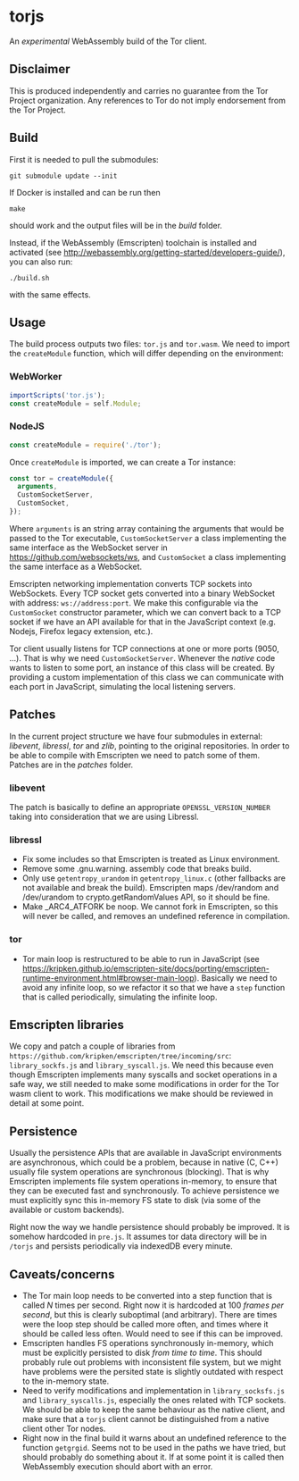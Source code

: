 # torjs

An *experimental* WebAssembly build of the Tor client.

## Disclaimer

This is produced independently and carries no guarantee from the Tor Project organization. Any references to Tor do not imply endorsement from the Tor Project.

## Build
First it is needed to pull the submodules:
```
git submodule update --init
```
If Docker is installed and can be run then
```
make
```
should work and the output files will be in the *build* folder.

Instead, if the WebAssembly (Emscripten) toolchain is installed and activated (see http://webassembly.org/getting-started/developers-guide/), you can also run:

```
./build.sh
```
with the same effects.

## Usage

The build process outputs two files: ```tor.js``` and ```tor.wasm```. We need to import the ```createModule``` function, which will differ depending on the environment:

### WebWorker
```js
importScripts('tor.js');
const createModule = self.Module;
```

### NodeJS
```js
const createModule = require('./tor');
```

Once ```createModule``` is imported, we can create a Tor instance:

```js
const tor = createModule({
  arguments,
  CustomSocketServer,
  CustomSocket,
});
```

Where ```arguments``` is an string array containing the arguments that would be passed to the Tor executable, ```CustomSocketServer``` a class implementing the same interface as the WebSocket server in https://github.com/websockets/ws, and ```CustomSocket``` a class implementing the same interface as a WebSocket.

Emscripten networking implementation converts TCP sockets into WebSockets. Every TCP socket gets converted into a binary WebSocket with address: ```ws://address:port```. We make this configurable via the ```CustomSocket``` constructor parameter, which we can convert back to a TCP socket if we have an API available for that in the JavaScript context (e.g. Nodejs, Firefox legacy extension, etc.).

Tor client usually listens for TCP connections at one or more ports (9050, ...). That is why we need ```CustomSocketServer```. Whenever the *native* code wants to listen to some port, an instance of this class will be created. By providing a custom implementation of this class we can communicate with each port in JavaScript, simulating the local listening servers.

## Patches

In the current project structure we have four submodules in external: *libevent*, *libressl*, *tor* and *zlib*, pointing to the original repositories. In order to be able to compile with Emscripten we need to patch some of them. Patches are in the *patches* folder.

### libevent

The patch is basically to define an appropriate ```OPENSSL_VERSION_NUMBER``` taking into consideration that we are using Libressl.

### libressl
* Fix some includes so that Emscripten is treated as Linux environment.
* Remove some .gnu.warning. assembly code that breaks build.
* Only use ```getentropy_urandom``` in ```getentropy_linux.c``` (other fallbacks are not available and break the build). Emscripten maps /dev/random and /dev/urandom to crypto.getRandomValues API, so it should be fine.
* Make _ARC4_ATFORK be noop. We cannot fork in Emscripten, so this will never be called, and removes an undefined reference in compilation.
### tor
* Tor main loop is restructured to be able to run in JavaScript (see https://kripken.github.io/emscripten-site/docs/porting/emscripten-runtime-environment.html#browser-main-loop). Basically we need to avoid any infinite loop, so we refactor it so that we have a ```step``` function that is called periodically, simulating the infinite loop.

## Emscripten libraries

We copy and patch a couple of libraries from ```https://github.com/kripken/emscripten/tree/incoming/src```: ```library_sockfs.js``` and ```library_syscall.js```. We need this because even though Emscripten implements many syscalls and socket operations in a safe way, we still needed to make some modifications in order for the Tor wasm client to work. This modifications we make should be reviewed in detail at some point.

## Persistence
Usually the persistence APIs that are available in JavaScript environments are asynchronous, which could be a problem, because in native (C, C++) usually file system operations are synchronous (blocking). That is why Emscripten implements file system operations in-memory, to ensure that they can be executed fast and synchronously. To achieve persistence we must explicitly sync this in-memory FS state to disk (via some of the available or custom backends).

Right now the way we handle persistence should probably be improved. It is somehow hardcoded in ```pre.js```. It assumes tor data directory will be in ```/torjs``` and persists periodically via indexedDB every minute.

## Caveats/concerns

* The Tor main loop needs to be converted into a step function that is called *N* times per second. Right now it is hardcoded at 100 *frames per second*, but this is clearly suboptimal (and arbitrary). There are times were the loop step should be called more often, and times where it should be called less often. Would need to see if this can be improved.
* Emscripten handles FS operations synchronously in-memory, which must be explicitly persisted to disk *from time to time*. This should probably rule out problems with inconsistent file system, but we might have problems were the persited state is slightly outdated with respect to the in-memory state.
* Need to verify modifications and implementation in ```library_socksfs.js``` and ```library_syscalls.js```, especially the ones related with TCP sockets. We should be able to keep the same behaviour as the native client, and make sure that a ```torjs``` client cannot be distinguished from a native client other Tor nodes.
* Right now in the final build it warns about an undefined reference to the function ```getgrgid```. Seems not to be used in the paths we have tried, but should probably do something about it. If at some point it is called then WebAssembly execution should abort with an error.
